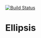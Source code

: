 [![Build Status](https://travis-ci.com/ahtee/ellipsis.svg?branch=master)](https://travis-ci.com/ahtee/ellipsis)

# Ellipsis
